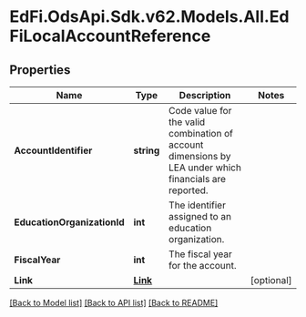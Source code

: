 # EdFi.OdsApi.Sdk.v62.Models.All.EdFiLocalAccountReference

## Properties

Name | Type | Description | Notes
------------ | ------------- | ------------- | -------------
**AccountIdentifier** | **string** | Code value for the valid combination of account dimensions by LEA under which financials are reported. | 
**EducationOrganizationId** | **int** | The identifier assigned to an education organization. | 
**FiscalYear** | **int** | The fiscal year for the account. | 
**Link** | [**Link**](Link.md) |  | [optional] 

[[Back to Model list]](../README.md#documentation-for-models) [[Back to API list]](../README.md#documentation-for-api-endpoints) [[Back to README]](../README.md)

